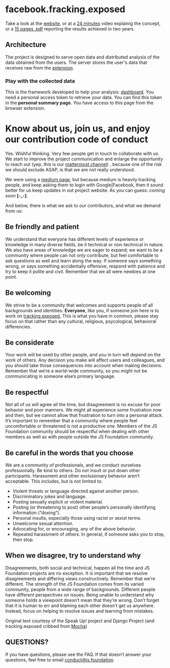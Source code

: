 # facebook.fracking.exposed

Take a look at the [website](https://facebook.tracking.exposed), or at a [24 minutes](https://vimeo.com/322250610) video explainig the concept, or a [15 pages .pdf](https://github.com/tracking-exposed/presentation/raw/master/fbTREX%20-%20project%20status%20and%20analysis%20-%20December%202018.pdf) reporting the results achieved in two years.


## Architecture
The project is designed to serve open data and distributed analysis of the data obtained from the users.  The server  stores the user's data that receives raw from the [ extension](https://github.com/tracking-exposed/web-extension).

### Play with the collected data

This is the framework developed to help your analysis: [dashboard](tracking-exposed/dashboard). You need a personal access token to retrieve your data. You can find this token in the **personal summary page**. You have access to this page from the browser extension.

# Know about us, join us, and enjoy our contribution code of conduct

Yes. Wishful thinking.
Very few people get in touch to collaborate with us. We start to improve the project communication and enlarge the opportunity to reach out (yep, this is our [mattermost channel](https://chat.securitywithoutborders.org/community/channels/trackingexposed)) , because one of the risk we should exclude ASAP, is that we are not really understood.

We were using a [medium page](http://medium.com/@trackingexposed), but because medium is heavily tracking people, and keep asking them to login with Google|Facebook, then it sound better for us keep updates in out project website. As you can guess: _coming soon_ **\[-\_-\]**.

And below, there is what we ask to our contributors, and what we demand from us:

## Be friendly and patient

We understand that everyone has different levels of experience or knowledge in many diverse fields, be it technical or
non-technical in nature. We also have areas of knowledge we are eager to expand; we want to be a community where people
can not only contribute, but feel comfortable to ask questions as well and learn along the way. If someone says something
wrong, or says something accidentally offensive, respond with patience and try to keep it polite and civil. Remember that
we all were newbies at one point.

## Be welcoming

We strive to be a community that welcomes and supports people of all backgrounds and identities.
**Everyone**, like you, if someone join here is to work on [tracking.exposed](https://tracking.exposed), This is what you have in common, please stay focus on that rather than any cultural, religious, psycological, behavioral differencies.

## Be considerate

Your work will be used by other people, and you in turn will depend on the work of others. Any decision you make will affect
users and colleagues, and you should take those consequences into account when making decisions. Remember that we’re a world-wide
community, so you might not be communicating in someone else’s primary language.

## Be respectful

Not all of us will agree all the time, but disagreement is no excuse for poor behavior and poor manners. We might all
experience some frustration now and then, but we cannot allow that frustration to turn into a personal attack. It’s important
to remember that a community where people feel uncomfortable or threatened is not a productive one. Members of the JS Foundation
community should be respectful when dealing with other members as well as with people outside the JS Foundation community.

## Be careful in the words that you choose

We are a community of professionals, and we conduct ourselves professionally. Be kind to others. Do not insult or put
down other participants. Harassment and other exclusionary behavior aren’t acceptable. This includes, but is not limited to:

* Violent threats or language directed against another person.
* Discriminatory jokes and language.
* Posting sexually explicit or violent material.
* Posting (or threatening to post) other people’s personally identifying information (“doxing”).
* Personal insults, especially those using racist or sexist terms.
* Unwelcome sexual attention.
* Advocating for, or encouraging, any of the above behavior.
* Repeated harassment of others. In general, if someone asks you to stop, then stop.

## When we disagree, try to understand why

Disagreements, both social and technical, happen all the time and JS Foundation projects are no exception. It is important
that we resolve disagreements and differing views constructively. Remember that we’re different. The strength of the JS
Foundation comes from its varied community, people from a wide range of backgrounds. Different people have different
perspectives on issues. Being unable to understand why someone holds a viewpoint doesn’t mean that they’re wrong. Don’t
forget that it is human to err and blaming each other doesn’t get us anywhere. Instead, focus on helping to resolve issues
and learning from mistakes.

Original text courtesy of the Speak Up! project and Django Project (and tracking.exposed cribbed from [Mocha](https://github.com/mochajs/mocha/blob/master/.github/CODE_OF_CONDUCT.md))

## QUESTIONS?

If you have questions, please see the FAQ. If that doesn’t answer your questions, feel free to email conduct@js.foundation.
